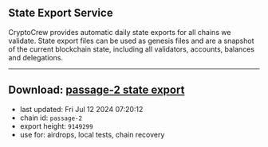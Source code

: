 ## State Export Service
CryptoCrew provides automatic daily state exports for all chains we validate. State export files can be used as genesis files and are a snapshot of the current blockchain state, including all validators, accounts, balances and delegations.

---
**Download: [passage-2 state export](https://dl-eu2.ccvalidators.com/SERVICE/passage/passage-2_export_9149299.json)**
---

- last updated: Fri Jul 12 2024 07:20:12
- chain id: `passage-2`
- export height: `9149299`
- use for: airdrops, local tests, chain recovery
